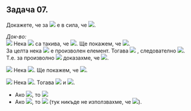 ## Задача 07.

Докажете, че за <img src="https://latex.codecogs.com/svg.latex?\Large&space;\forall{A,B,C}"> е в сила, че <img src="https://latex.codecogs.com/svg.latex?\Large&space;(A\cup{B})\cap{C}=A\cup{(B\cap{C})}\Leftrightarrow{A\subseteq{C}}">.

*Док-во:*<br>
<img src="https://latex.codecogs.com/svg.latex?\Large&space;(\Rightarrow)"> Нека <img src="https://latex.codecogs.com/svg.latex?\Large&space;A,B,C"> са такива, че <img src="https://latex.codecogs.com/svg.latex?\Large&space;(A\cup{B})\cap{C}=A\cup{(B\cap{C})}">. Ще покажем, че <img src="https://latex.codecogs.com/svg.latex?\Large&space;A\subseteq{C}">.<br>
За целта нека <img src="https://latex.codecogs.com/svg.latex?\Large&space;x\in{A}"> е произволен елемент. Тогава <img src="https://latex.codecogs.com/svg.latex?\Large&space;x\in{A}\subseteq{A\cup{(B\cap{C})}}=(A\cup{B})\cap{\underline{\underline{C}}}"> , следователно <img src="https://latex.codecogs.com/svg.latex?\Large&space;x\in{C}">. T.e. за произволно <img src="https://latex.codecogs.com/svg.latex?\Large&space;x\in{A}"> доказахме, че <img src="https://latex.codecogs.com/svg.latex?\Large&space;x\in{C}\Rightarrow{A\subseteq{C}}">.

<img src="https://latex.codecogs.com/svg.latex?\Large&space;(\Leftarrow)"> Нека <img src="https://latex.codecogs.com/svg.latex?\Large&space;A\subseteq{C}">. Ще покажем, че <img src="https://latex.codecogs.com/svg.latex?\Large&space;(A\cup{B})\cap{C}=a\cup{(B\cap{C})}">.

<img src="https://latex.codecogs.com/svg.latex?\Large&space;(\subseteq)"> Нека <img src="https://latex.codecogs.com/svg.latex?\Large&space;x\in{(A\cup{B})\cap{C}}">. Тогава <img src="https://latex.codecogs.com/svg.latex?\Large&space;x\in{(A\cup{B})}"> и <img src="https://latex.codecogs.com/svg.latex?\Large&space;x\in{C}">.
- Ако <img src="https://latex.codecogs.com/svg.latex?\Large&space;x\in{A}">, то <img src="https://latex.codecogs.com/svg.latex?\Large&space;x\in{A\cup{(B\cap{C})}}">
- Ако <img src="https://latex.codecogs.com/svg.latex?\Large&space;x\notin{A}">, то <img src="https://latex.codecogs.com/svg.latex?\Large&space;x\in{B}(x\in(A\cup{B}))\Rightarrow{x\in{B\cap{C}}}\Rightarrow{x\in{A\cup{(B\cap{C})}}}\Rightarrow(A\cup{B})\cap{C}\subseteq{A\cup{(B\cap{C})}}"> (тук никъде не използвахме, че <img src="https://latex.codecogs.com/svg.latex?\Large&space;A\subseteq{C})">).
